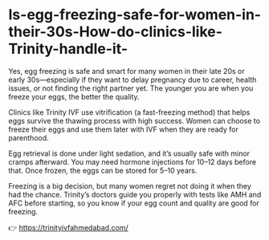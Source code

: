 # Is-egg-freezing-safe-for-women-in-their-30s-How-do-clinics-like-Trinity-handle-it-

Yes, egg freezing is safe and smart for many women in their late 20s or early 30s—especially if they want to delay pregnancy due to career, health issues, or not finding the right partner yet. The younger you are when you freeze your eggs, the better the quality.

Clinics like Trinity IVF use vitrification (a fast-freezing method) that helps eggs survive the thawing process with high success. Women can choose to freeze their eggs and use them later with IVF when they are ready for parenthood.

Egg retrieval is done under light sedation, and it’s usually safe with minor cramps afterward. You may need hormone injections for 10–12 days before that. Once frozen, the eggs can be stored for 5–10 years.

Freezing is a big decision, but many women regret not doing it when they had the chance. Trinity’s doctors guide you properly with tests like AMH and AFC before starting, so you know if your egg count and quality are good for freezing.

👉 https://trinityivfahmedabad.com/
